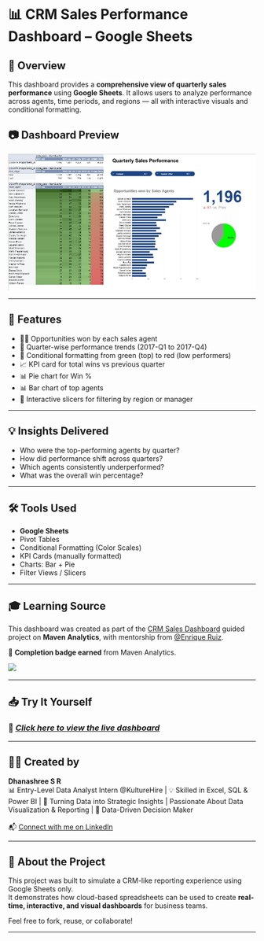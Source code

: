 # 📊 **CRM Sales Performance Dashboard – Google Sheets**

## 📌 Overview

This dashboard provides a **comprehensive view of quarterly sales performance** using **Google Sheets**. It allows users to analyze performance across agents, time periods, and regions — all with interactive visuals and conditional formatting.

## 📷 Dashboard Preview

<img src="CRM_Sales_Dashboard/CRM Sales Dashboard.jpg"/>

---

## 🚀 Features

- 🧍‍♂️ Opportunities won by each sales agent
- 📅 Quarter-wise performance trends (2017-Q1 to 2017-Q4)
- 🔴 Conditional formatting from green (top) to red (low performers)
- 📈 KPI card for total wins vs previous quarter
- 📊 Pie chart for Win %
- 📊 Bar chart of top agents
- 🔘 Interactive slicers for filtering by region or manager

---

## 💡 Insights Delivered

- Who were the top-performing agents by quarter?
- How did performance shift across quarters?
- Which agents consistently underperformed?
- What was the overall win percentage?

---

## 🛠️ Tools Used

- **Google Sheets**
- Pivot Tables
- Conditional Formatting (Color Scales)
- KPI Cards (manually formatted)
- Charts: Bar + Pie
- Filter Views / Slicers

---

## 🎓 Learning Source

This dashboard was created as part of the [CRM Sales Dashboard](https://app.mavenanalytics.io/guided-projects/13ce0362-3a49-473d-9421-9e15ee8adfa7) guided project on **Maven Analytics**, with mentorship from [@Enrique Ruiz](https://www.linkedin.com/in/enrique-ruiz-tapia/).

🏅 **Completion badge earned** from Maven Analytics. <br/>

<img src="https://api.accredible.com/v1/frontend/credential_website_embed_image/badge/143618303"/>

---

## 📥 Try It Yourself

### 🔗 *[Click here to view the live dashboard](https://docs.google.com/spreadsheets/d/1lr1Xg-Z_bKIdwCCE4Go2IOlHfBHEYjJUGZPk4opLtGc/edit?usp=sharing)*  
---

## 👩‍💻 Created by

**Dhanashree S R**  
📊 Entry-Level Data Analyst Intern @KultureHire | 💡 Skilled in Excel, SQL & Power BI | 🎯 Turning Data into Strategic Insights | Passionate About Data Visualization & Reporting | 🚀 Data-Driven Decision Maker <br/><br/>
📬 [Connect with me on LinkedIn](https://www.linkedin.com/in/dhanashree-sr/)

---

## 📌 About the Project

This project was built to simulate a CRM-like reporting experience using Google Sheets only. <br/>
It demonstrates how cloud-based spreadsheets can be used to create **real-time, interactive, and visual dashboards** for business teams.

Feel free to fork, reuse, or collaborate!

---
